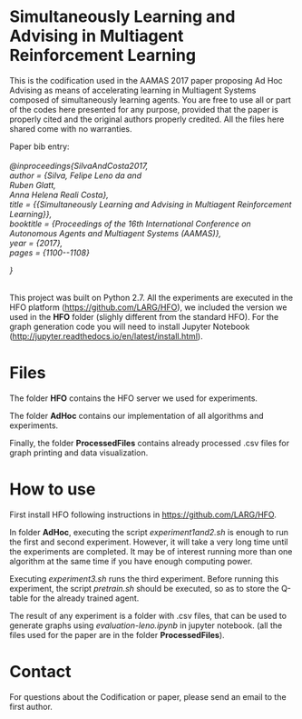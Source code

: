 # Simultaneously Learning and Advising in Multiagent Reinforcement Learning

This is the codification used in the AAMAS 2017 paper proposing Ad Hoc Advising as means of accelerating learning in Multiagent Systems composed of simultaneously learning agents. You are free to use all or part of the codes here presented for any purpose, provided that the paper is properly cited and the original authors properly credited. All the files here shared come with no warranties.

Paper bib entry: <br><br>
<i>
 @inproceedings{SilvaAndCosta2017,<br>
  author    = {Silva, Felipe Leno da and <br>
                Ruben Glatt, <br>
  			       Anna Helena Reali Costa},<br>
  title     = {{Simultaneously Learning and Advising in Multiagent Reinforcement Learning}},<br>
  booktitle = {Proceedings of the 16th International Conference on Autonomous Agents and Multiagent Systems (AAMAS)},<br>
    year      = {2017},<br>
    pages = {1100--1108} <br>
    
 }
 </i>
 <br><br>

This project was built on Python 2.7. All the experiments are executed in the HFO platform (https://github.com/LARG/HFO), we included the version we used in the <b>HFO</b> folder (slighly different from the standard HFO). For the graph generation code you will need to install Jupyter Notebook (http://jupyter.readthedocs.io/en/latest/install.html).

# Files
The folder <b>HFO</b> contains the HFO server we used for experiments.

The folder <b>AdHoc</b> contains our implementation of all algorithms and experiments.

Finally, the folder <b>ProcessedFiles</b> contains already processed .csv files for graph printing and data visualization.

# How to use
First install HFO following instructions in https://github.com/LARG/HFO.

In folder <b>AdHoc</b>, executing the script <i>experiment1and2.sh</i> is enough to run the first and second experiment. However, it will take a very long time until the experiments are completed. It may be of interest running more than one algorithm at the same time if you have enough computing power.

Executing <i>experiment3.sh</i> runs the third experiment. Before running this experiment, the script <i>pretrain.sh</i> should be executed, so as to store the Q-table for the already trained agent.

The result of any experiment is a folder with .csv files, that can be used to generate graphs using <i>evaluation-leno.ipynb</i> in jupyter notebook. (all the files used for the paper are in the folder <b>ProcessedFiles</b>).

# Contact

For questions about the Codification or paper, please send an email to the first author.

